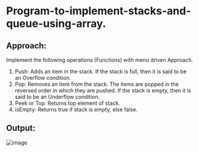 # Program-to-implement-stacks-and-queue-using-array.
## Approach:
Implement the following operations (Functions) with 
menu driven Approach. <br />
1) Push: Adds an item in the stack. If the stack is full, then it is said to be an Overflow
condition.  <br />
2) Pop: Removes an item from the stack. The items are popped in the reversed order
in which they are pushed. If the stack is empty, then it is said to be an Underflow
condition.  <br />
3) Peek or Top: Returns top element of stack.  <br />
4) isEmpty: Returns true if stack is empty, else false.

## Output:
![image](https://user-images.githubusercontent.com/69696459/134658121-42220657-9c13-4a7e-a3d0-f605a05a7b42.png)

